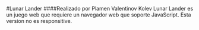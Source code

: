 #Lunar Lander
####Realizado por Plamen Valentinov Kolev
Lunar Lander es un juego web que requiere un navegador web que soporte JavaScript.
Esta version no es responsitive.

